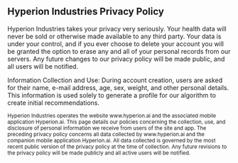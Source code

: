 ## Hyperion Industries Privacy Policy
Hyperion Industries takes your privacy very seriously. Your health data will never be sold or otherwise made available to any third party. Your data is under your control, and if you ever choose to delete your account you will be granted the option to erase any and all of your personal records from our servers. Any future changes to our privacy policy will be made public, and all users will be notified.

Information Collection and Use: During account creation, users are asked for their name, e-mail address, age, sex, weight, and other personal details. This information is used solely to generate a profile for our algorithm to create initial recommendations.

<sub>
Hyperion Industries operates the website www.hyperion.ai and the associated mobile application Hyperion.ai. This page details our policies concerning the collection, use, and disclosure of personal information we receive from users of the site and app.
</sub>

<sub>
The preceding privacy policy concerns all data collected by www.hyperion.ai and the companion mobile application Hyperion.ai. All data collected is governed by the most recent public version of the privacy policy at the time of collection. Any future revisions to the privacy policy will be made publicly and all active users will be notified.
</sub>
